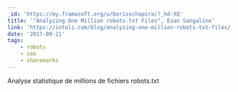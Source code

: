 ```yaml
---
_id: 'https://my.framasoft.org/u/borisschapira/?_hd-XQ'
title: '"Analyzing One Million robots.txt Files", Evan Sangaline'
link: 'https://intoli.com/blog/analyzing-one-million-robots-txt-files/'
date: '2017-09-21'
tags:
    - robots
    - seo
    - sharemarks
---
```


<div class="markdown"><p>Analyse statistique de millions de fichiers robots.txt
</p></div>
